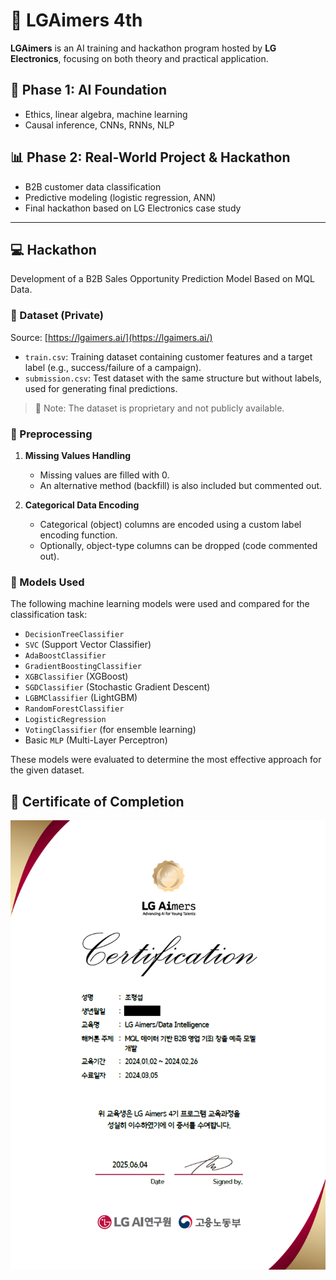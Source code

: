# 🚀 LGAimers 4th

**LGAimers** is an AI training and hackathon program hosted by **LG Electronics**, focusing on both theory and practical application.

## 📘 Phase 1: AI Foundation
- Ethics, linear algebra, machine learning
- Causal inference, CNNs, RNNs, NLP

## 📊 Phase 2: Real-World Project & Hackathon
- B2B customer data classification
- Predictive modeling (logistic regression, ANN)
- Final hackathon based on LG Electronics case study

---

## 💻 Hackathon

Development of a B2B Sales Opportunity Prediction Model Based on MQL Data.

### 📁 Dataset (Private)  
Source: [https://lgaimers.ai/](https://lgaimers.ai/)

- `train.csv`: Training dataset containing customer features and a target label (e.g., success/failure of a campaign).
- `submission.csv`: Test dataset with the same structure but without labels, used for generating final predictions.

> 📌 Note: The dataset is proprietary and not publicly available.

### 🧹 Preprocessing

1. **Missing Values Handling**
   - Missing values are filled with 0.
   - An alternative method (backfill) is also included but commented out.

2. **Categorical Data Encoding**
   - Categorical (object) columns are encoded using a custom label encoding function.
   - Optionally, object-type columns can be dropped (code commented out).

### 🧠 Models Used

The following machine learning models were used and compared for the classification task:

- `DecisionTreeClassifier`
- `SVC` (Support Vector Classifier)
- `AdaBoostClassifier`
- `GradientBoostingClassifier`
- `XGBClassifier` (XGBoost)
- `SGDClassifier` (Stochastic Gradient Descent)
- `LGBMClassifier` (LightGBM)
- `RandomForestClassifier`
- `LogisticRegression`
- `VotingClassifier` (for ensemble learning)
- Basic `MLP` (Multi-Layer Perceptron)

These models were evaluated to determine the most effective approach for the given dataset.

## 🏅 Certificate of Completion

![Certificate](images/certificate.png)


